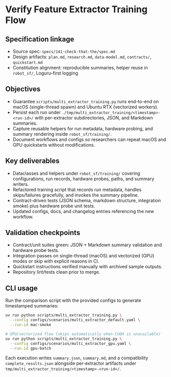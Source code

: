 # Verify Feature Extractor Training Flow

## Specification linkage
- Source spec: `specs/141-check-that-the/spec.md`
- Design artifacts: `plan.md`, `research.md`, `data-model.md`, `contracts/`, `quickstart.md`
- Constitution alignment: reproducible summaries, helper reuse in `robot_sf/`, Loguru-first logging

## Objectives
- Guarantee `scripts/multi_extractor_training.py` runs end-to-end on macOS (single-thread spawn) and Ubuntu RTX (vectorized workers).
- Persist each run under `./tmp/multi_extractor_training/<timestamp>-<run-id>/` with per-extractor subdirectories, JSON, and Markdown summaries.
- Capture reusable helpers for run metadata, hardware probing, and summary rendering inside `robot_sf/training/`.
- Document workflows and configs so researchers can repeat macOS and GPU quickstarts without modifications.

## Key deliverables
- Dataclasses and helpers under `robot_sf/training/` covering configurations, run records, hardware probes, paths, and summary writers.
- Refactored training script that records run metadata, handles skips/failures gracefully, and invokes the summary pipeline.
- Contract-driven tests (JSON schema, markdown structure, integration smoke) plus hardware probe unit tests.
- Updated configs, docs, and changelog entries referencing the new workflow.

## Validation checkpoints
- Contract/unit suites green: JSON + Markdown summary validation and hardware probe tests.
- Integration passes on single-thread (macOS) and vectorized (GPU) modes or skip with explicit reasons in CI.
- Quickstart instructions verified manually with archived sample outputs.
- Repository lint/tests clean prior to merge.

## CLI usage
Run the comparison script with the provided configs to generate timestamped summaries:

```bash
uv run python scripts/multi_extractor_training.py \
  --config configs/scenarios/multi_extractor_default.yaml \
  --run-id mac-smoke

# GPU/vectorized flow (skips automatically when CUDA is unavailable)
uv run python scripts/multi_extractor_training.py \
  --config configs/scenarios/multi_extractor_gpu.yaml \
  --run-id gpu-batch
```

Each execution writes `summary.json`, `summary.md`, and a compatibility `complete_results.json` alongside per-extractor artifacts under `tmp/multi_extractor_training/<timestamp>-<run-id>/`.
